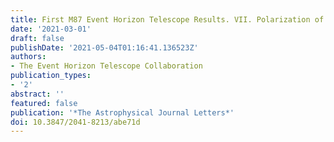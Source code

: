 ```yaml
---
title: First M87 Event Horizon Telescope Results. VII. Polarization of the Ring
date: '2021-03-01'
draft: false
publishDate: '2021-05-04T01:16:41.136523Z'
authors:
- The Event Horizon Telescope Collaboration
publication_types:
- '2'
abstract: ''
featured: false
publication: '*The Astrophysical Journal Letters*'
doi: 10.3847/2041-8213/abe71d
---
```

